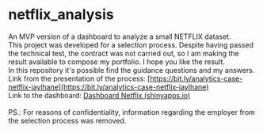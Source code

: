 # netflix_analysis
An MVP version of a dashboard to analyze a small NETFLIX dataset.
<br />
This project was developed for a selection process. Despite having passed the technical test, the contract was not carried out, so I am making the result available to compose my portfolio. I hope you like the result.
<br />
In this repository it's possible find the guidance questions and my answers. <br />
Link from the presentation of the process: [https://bit.ly/analytics-case-netflix-jaylhane](https://bit.ly/analytics-case-netflix-jaylhane) <br />
Link to the dashboard: [Dashboard Netflix (shinyapps.io)](https://jaylhane.shinyapps.io/Netflix_Analysis/?_ga=2.135287863.701657399.1643554291-94140630.1627669494) <br />
<br />
PS.: For reasons of confidentiality, information regarding the employer from the selection process was removed.
